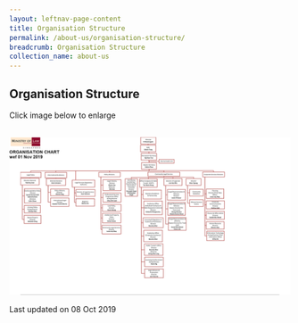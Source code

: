 ```yaml
---
layout: leftnav-page-content
title: Organisation Structure
permalink: /about-us/organisation-structure/
breadcrumb: Organisation Structure
collection_name: about-us
---
```


Organisation Structure
---

Click image below to enlarge
<div class="image">
  <a href="/files/MINLAWORGCHART01November2019.pdf">
    <br><img src="/images/MinlawOrgChart01November2019.png" title="Organisation Structure" alt="Organisation Structure">
  </a>
</div>

<p class="right-side-updated">Last updated on 08 Oct 2019</p>

